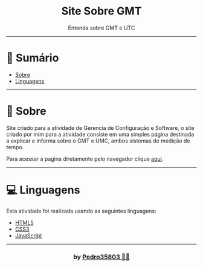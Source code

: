 # <h1 align="center">Site Sobre GMT</h1>

<!--<p align="center">
  <a src="https://github.com/Pedro35803/Site-Sobre-GMT">
    <img src="https://img.shields.io/badge/version-1.0.0-blue.svg?cacheSeconds=2592000" alt="Version 1.0.0"/>
  </a>
  
  <img src="https://img.shields.io/static/v1?label=PRs&message=welcome&color=7159c1&labelColor=000000" alt="PRs welcome!"/>
  
  <a href="https://github.com/Pedro35803/LICENSE">
    <img alt="License: MIT" src="https://img.shields.io/badge/License-MIT-yellow.svg" target="_blank"/>
  </a>
</p>-->

<p align="center">Entenda sobre GMT e UTC</p>

---
# 📌 Sumário
* [Sobre](#Sobre)
* [Linguagens](#linguagens)
<!--* [Licença](#Licença)-->

---
<a id="Sobre"></a>
# 📖 Sobre
<p>
 Site criado para a atividade de Gerencia de Configuração e Software, o site criado por mim para a atividade consiste em uma simples página destinada a explicar e informa sobre o GMT e UMC, ambos sistemas de medição de tempo.
</p>
<p>
  Para acessar a pagina diretamente pelo navegador clique <a href="https://pedro35803.github.io/Site-Sobre-GMT/" target="_blank">aqui</a>.
</p>

---
<a id="linguagens"></a>
# 💻 Linguagens
Esta atividade foi realizada usando as seguintes linguagens:


* [HTML5](https://developer.mozilla.org/pt-BR/docs/Web/HTML)
* [CSS3](https://developer.mozilla.org/pt-BR/docs/Web/CSS)
* [JavaScript](https://www.javascript.com/)

---

<!--
<a id="Licença"></a>
# 📕 Licença

<p align="center">
  Lançado em <b>11 de Setembro de 2019 <a href="https://github.com/Pedro35803/">📕 License</a></b>
</p>

Este projeto está sob a [MIT license](https://github.com/Pedro35803/). -->

### <h3 align="center"> by [Pedro35803 👨‍💻](https://github.com/Pedro35803) </h3>

